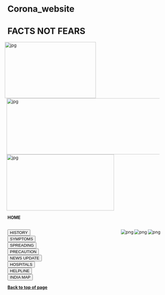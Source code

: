 # Corona_website
<!DOCTYPE html>
<html lang="en">
<head>
<meta charset ="UTF-8">
<title> FACTS NOT FEARS </title>
<link rel="icon" type="image/gif" href="Corona_10.gif">
<link rel="stylesheet" href="Styles.css">
</head>
<body id=first>
	<a id=a1></a>
	<h1 id=h0>FACTS NOT FEARS</h1>
    <img style="width:300px;height:185px;margin-left:-9px;" src="Coronapic1.jpg" alt="jpg"/>
	<img style="width:600px;height:185px;margin-left:-3px;" src="coronapic3.jpg" alt="jpg"/>
    <img style="width:354px;height:185px;margin-left:-3px;" src="coronapic2.jpg" alt="jpg"/>
    <p id=p1><b>HOME</b></p>
    <p></p><br>
    <button id=b1 onclick="document.location='history.html'">HISTORY</button>
    <img id=four src="coronapic12.png" align="right" alt="png"> 
    <img id=five src="coronapic13.png" align="right" alt="png">
    <img id=six src="coronapic11.png" align="right" alt="png"><br>
    <button id=b2 onclick="document.location='symptoms.html'">SYMPTOMS</button><br>	
    <button id=b3 onclick="document.location='spread.html'">SPREADING</button><br> 
    <button id=b4 onclick="document.location='precaution.html'">PRECAUTION</button><br> 
    <button id=b5 onclick="document.location='news.html'">NEWS UPDATE</button><br> 
    <button id=b6 onclick="document.location='hospital.html'">HOSPITALS</button><br>
    <button id=b7 onclick="document.location='helpline.html'">HELPLINE</button><br>
    <button id=b9 onclick="document.location='map.html'">INDIA MAP</button><br>
    
<a id=a2 href="#top"><strong>Back to top of page</strong></a>
</body>
</html>	
